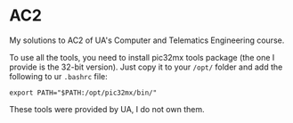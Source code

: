 # AC2
My solutions to AC2 of UA's Computer and Telematics Engineering course.

To use all the tools, you need to install pic32mx tools package (the one I provide is the 32-bit version).
Just copy it to your ```/opt/``` folder and add the following to ur ```.bashrc``` file:
```
export PATH="$PATH:/opt/pic32mx/bin/"
```
These tools were provided by UA, I do not own them.
